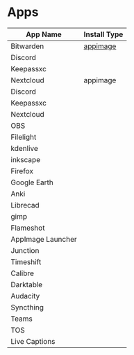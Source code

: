 # Apps


 App Name            | Install Type
---------------------|--------------
 Bitwarden           | [appimage](https://vault.bitwarden.com/download/?app=desktop&platform=linux)
 Discord             |
 Keepassxc           |
 Nextcloud           | appimage
 Discord             |
 Keepassxc           |
 Nextcloud           |
 OBS                 |
 Filelight           |
 kdenlive            |
 inkscape            |
 Firefox             |
 Google Earth        |
 Anki                |
 Librecad            |
 gimp                |
 Flameshot           |
 AppImage Launcher   |
 Junction            |
 Timeshift           |
 Calibre             |
 Darktable           |
 Audacity            |
 Syncthing           |
 Teams               |
 TOS                 |
 Live Captions       |
